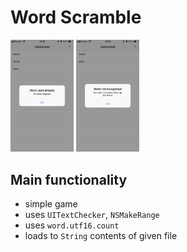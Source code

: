 #  Word Scramble

<img src="/screens/1.jpeg" width="20%">    <img src="/screens/2.jpeg" width="20%">    

## Main functionality
* simple game
* uses ```UITextChecker```, ```NSMakeRange```
* uses ```word.utf16.count```
* loads to ```String``` contents of given file